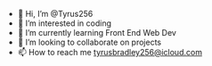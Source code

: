 - 👋 Hi, I’m @Tyrus256
- 👀 I’m interested in coding
- 🌱 I’m currently learning Front End Web Dev
- 💞️ I’m looking to collaborate on projects
- 📫 How to reach me tyrusbradley256@icloud.com

<!---
Tyrus256/Tyrus256 is a ✨ special ✨ repository because its `README.md` (this file) appears on your GitHub profile.
You can click the Preview link to take a look at your changes.
--->
